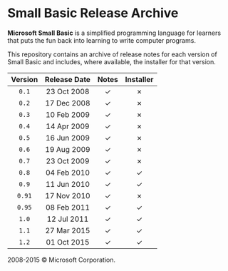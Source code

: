 # Small Basic Release Archive

**Microsoft Small Basic** is a simplified programming language for learners
that puts the fun back into learning to write computer programs.

This repository contains an archive of release notes for each version of Small
Basic and includes, where available, the installer for that version.

| Version  | Release Date | Notes   | Installer  |
|:--------:|:------------:|:-------:|:----------:|
| `0.1`    | 23 Oct 2008  | &check; | &cross;    |
| `0.2`    | 17 Dec 2008  | &check; | &cross;    |
| `0.3`    | 10 Feb 2009  | &check; | &cross;    |
| `0.4`    | 14 Apr 2009  | &check; | &cross;    |
| `0.5`    | 16 Jun 2009  | &check; | &cross;    |
| `0.6`    | 19 Aug 2009  | &check; | &cross;    |
| `0.7`    | 23 Oct 2009  | &check; | &cross;    |
| `0.8`    | 04 Feb 2010  | &check; | &check;    |
| `0.9`    | 11 Jun 2010  | &check; | &check;    |
| `0.91`   | 17 Nov 2010  | &check; | &cross;    |
| `0.95`   | 08 Feb 2011  | &check; | &check;    |
| `1.0`    | 12 Jul 2011  | &check; | &check;    |
| `1.1`    | 27 Mar 2015  | &check; | &check;    |
| `1.2`    | 01 Oct 2015  | &check; | &check;    |

2008-2015 &copy; Microsoft Corporation.